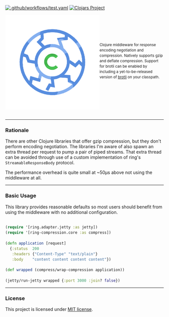 [![.github/workflows/test.yaml](https://github.com/RutledgePaulV/ring-compression/actions/workflows/test.yaml/badge.svg?branch=master)](https://github.com/RutledgePaulV/ring-compression/actions/workflows/test.yaml)
[![Clojars Project](https://img.shields.io/clojars/v/io.github.rutledgepaulv/ring-compression.svg)](https://clojars.org/io.github.rutledgepaulv/ring-compression)

<img src="./docs/logo.png" title="ring-compression" width="300" height="300" align="left" padding="5px"/>
<small>
<br/><br/><br/><br/><br/>
Clojure middleware for response encoding negotiation and compression. Natively supports gzip
and deflate compression. Support for brotli can be enabled by including a yet-to-be-released 
version of <a href="https://github.com/google/brotli">brotli</a> on your classpath.
</small>
<br clear="all" /><br />


---

### Rationale

There are other Clojure libraries that offer gzip compression, but they don't perform encoding negotiation. The
libraries I'm aware of also spawn an extra thread per request to pump a pair of piped streams. That extra thread can be
avoided through use of a custom implementation of ring's `StreamableResponseBody` protocol.

The performance overhead is quite small at ~50μs above not using the middleware at all.

---

### Basic Usage

This library provides reasonable defaults so most users should benefit from using the middleware with no additional
configuration.

```clojure

(require '[ring.adapter.jetty :as jetty])
(require '[ring-compression.core :as compress])

(defn application [request]
  {:status  200
   :headers {"Content-Type" "text/plain"}
   :body    "content content content content"})

(def wrapped (compress/wrap-compression application))

(jetty/run-jetty wrapped {:port 3000 :join? false})

```

---

### License

This project is licensed under [MIT license](http://opensource.org/licenses/MIT).
